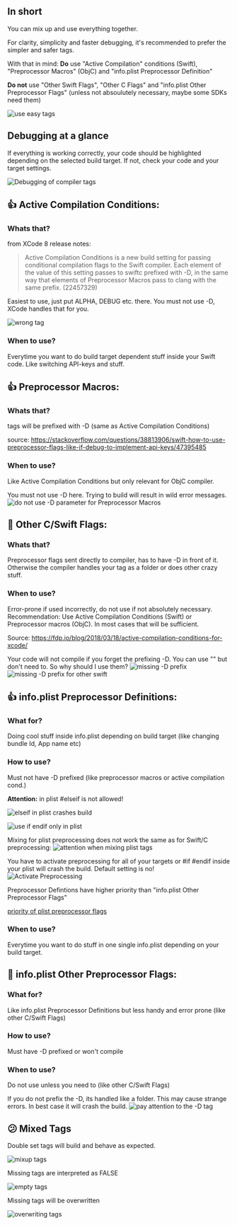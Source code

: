 ## In short
You can mix up and use everything together. 

For clarity, simplicity and faster debugging, it's recommended to prefer the simpler and safer tags.

With that in mind: **Do** use "Active Compilation" conditions (Swift), "Preprocessor Macros" (ObjC) and "info.plist Preprocessor Definition"

**Do not** use "Other Swift Flags", "Other C Flags" and "info.plist Other Preprocessor Flags" (unless not absoulutely necessary, maybe some SDKs need them)

![use easy tags](https://github.com/misteu/XCodePreprocessingFun/blob/master/imgs/useDoNotUse.png)

## Debugging at a glance

If everything is working correctly, your code should be highlighted depending on the selected build target. If not, check your code and your target settings.

![Debugging of compiler tags](https://raw.githubusercontent.com/misteu/XCodePreprocessingFun/master/imgs/BuildSettingsHighlighting.gif)

## 👍 Active Compilation Conditions:

### Whats that?

from XCode 8 release notes:

>Active Compilation Conditions is a new build setting for passing conditional compilation flags to the Swift compiler. Each element of the value of this setting passes to swiftc prefixed with -D, in the same way that elements of Preprocessor Macros pass to clang with the same prefix. (22457329)

Easiest to use, just put ALPHA, DEBUG etc. there. You must not use -D, XCode handles that for you.

![wrong tag](https://raw.githubusercontent.com/misteu/XCodePreprocessingFun/master/imgs/WrongActiveCompilCond.png)

### When to use?
Everytime you want to do build target dependent stuff inside your Swift code. Like switching API-keys and stuff.

## 👍 Preprocessor Macros:

### Whats that?
tags will be prefixed with -D (same as Active Compilation Conditions)

source: https://stackoverflow.com/questions/38813906/swift-how-to-use-preprocessor-flags-like-if-debug-to-implement-api-keys/47395485

### When to use?
Like Active Compilation Conditions but only relevant for ObjC compiler.

You must not use -D here. Trying to build will result in wild error messages.
![do not use -D parameter for Preprocessor Macros](https://github.com/misteu/XCodePreprocessingFun/blob/master/imgs/WrongPreprocessorMacro.png)

## 🤔 Other C/Swift Flags:

### Whats that?
Preprocessor flags sent directly to compiler, has to have -D in front of it. Otherwise the compiler handles your tag as a folder or does other crazy stuff.

### When to use?
Error-prone if used incorrectly, do not use if not absolutely necessary. Recommendation: Use Active Compilation Conditions (Swift) or Preprocessor macros (ObjC). In most cases that will be sufficient.

Source: https://fdp.io/blog/2018/03/18/active-compilation-conditions-for-xcode/

Your code will not compile if you forget the prefixing -D. You can use "" but don't need to. So why should I use them?
![missing -D prefix](https://github.com/misteu/XCodePreprocessingFun/blob/master/imgs/WrongOtherFlag.png)
![missing -D prefix for other swift](https://github.com/misteu/XCodePreprocessingFun/blob/master/imgs/wrongOtherSwiftTag.png)

## 👍 info.plist Preprocessor Definitions:

### What for?
Doing cool stuff inside info.plist depending on build target (like changing bundle Id, App name etc)

### How to use?
Must not have -D prefixed (like preprocessor macros or active compilation cond.)

**Attention:** in plist #elseif is not allowed!

![elseif in plist crashes build](https://github.com/misteu/XCodePreprocessingFun/blob/master/imgs/plistElseIfWontWork.png)

![use if endif only in plist](https://github.com/misteu/XCodePreprocessingFun/blob/master/imgs/plistConditions.png)

Mixing for plist preprocessing does not work the same as for Swift/C preprocessing:
![attention when mixing plist tags](https://github.com/misteu/XCodePreprocessingFun/blob/master/imgs/plistMustBeSame.png)

You have to activate preprocessing for all of your targets or #if #endif inside your plist will crash the build. Default setting is no!
![Activate Preprocessing](https://github.com/misteu/XCodePreprocessingFun/blob/master/imgs/changePreprocessPlist.png)

Preprocessor Defintions have higher priority than "info.plist Other Preprocessor Flags"

[priority of plist preprocessor flags](https://github.com/misteu/XCodePreprocessingFun/blob/master/imgs/plistPriority.png)

### When to use?
Everytime you want to do stuff in one single info.plist depending on your build target.


## 🤔 info.plist Other Preprocessor Flags:

### What for?
Like info.plist Preprocessor Definitions but less handy and error prone (like other C/Swift Flags)

### How to use?
Must have -D prefixed or won't compile

### When to use?
Do not use unless you need to (like other C/Swift Flags)

If you do not prefix the -D, its handled like a folder. This may cause strange errors. In best case it will crash the build.
![pay attention to the -D tag](https://github.com/misteu/XCodePreprocessingFun/blob/master/imgs/preprocess_InfoPlist.png)

## 😕 Mixed Tags

Double set tags will build and behave as expected.

![mixup tags](https://github.com/misteu/XCodePreprocessingFun/blob/master/imgs/doubleTagsCompile.png)

Missing tags are interpreted as FALSE

![empty tags](https://github.com/misteu/XCodePreprocessingFun/blob/master/imgs/missingTagsCompileAndFalse.png)

Missing tags will be overwritten

![overwriting tags](https://github.com/misteu/XCodePreprocessingFun/blob/master/imgs/missingTagsOverwritten.png)
